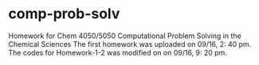 # comp-prob-solv
Homework for Chem 4050/5050 Computational Problem Solving in the Chemical Sciences
The first homework was uploaded on 09/16, 2: 40 pm.
The codes for Homework-1-2 was modified on on 09/16, 9: 20 pm.
